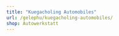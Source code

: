 ```yaml
---
title: "Kuegacholing Automobiles"
url: /gelephu/kuegacholing-automobiles/
shop: Autowerkstatt
---
```


